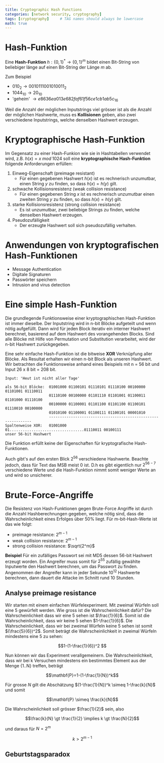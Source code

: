 ```yaml
---
title: Cryptographic Hash Functions
categories: [network security, cryptography]
tags: [cryptography]     # TAG names should always be lowercase
math: true
---
```


# Hash-Funktion
Eine **Hash-Funktion** $h:\lbrace0,1\rbrace^* \rightarrow \lbrace0,1\rbrace^m$ bildet einen Bit-String von beliebiger länge auf einen Bit-String der Länge $m$ ab. 

Zum Beispiel
*  $010_2 \rightarrow 0010111001010011_2$
*  $1044_{10} \rightarrow 20_{10}$
*  'geheim' $\rightarrow e8636ea013e682faf61f56ce1cb1ab5c_{16}$

Weil die Anzahl der möglichen Inputstrings viel grösser ist als die Anzahl der möglichen Hashwerte, muss es **Kollisionen** geben, also zwei verschiedene Inputstrings, welche denselben Hashwert erzeugen.   

# Kryptographische Hash-Funktion
Im Gegensatz zu einer Hash-Funkion wie sie in Hashtabellen verwendet wird, z.B. $h(x) = x \; mod\; 1024$ soll eine **kryptographische Hash-Funktion** folgende Anforderungen erfüllen:

1. Einweg-Eigenschaft (preimage resistant)
   - Für einen gegebenen Hashwert $h(x)$ ist es rechnerisch unzumutbar, einen String $y$ zu finden, so dass $h(x)=h(y)$ gilt.
2. schwache Kollisionsresistenz (weak collision resistance)
   - Für einen gegebenen String $x$ ist es rechnerisch unzumutbar einen zweiten String $y$ zu finden, so dass $h(x)=h(y)$ gilt.
3. starke Kollisionsresistenz (strong collision resistance)
   - Es ist unzumutbar, zwei beliebige Strings zu finden, welche denselben Hashwert erzeugen.
4. Pseudozufälligkeit
   - Der erzeugte Hashwert soll sich pseudozufällig verhalten.


# Anwendungen von kryptografischen Hash-Funktionen

* Message Authentication
* Digitale Signaturen
* Passwörter speichern
* Intrusion and virus detection


# Eine simple Hash-Funktion
Die grundlegende Funktionsweise einer kryptographischen Hash-Funktion ist immer dieselbe. Der Inputstring wird in n-bit Blöcke 
aufgeteilt und wenn nötig aufgefüllt. Dann wird für jeden Block iterativ ein interner Hashwert berechnet, basierend auf dem Hashwert des 
vorangehenden Blocks. Sind alle Blöcke mit Hilfe von Permutation und Substitution verarbeitet, wird der n-bit Hashwert zurückgegeben. 

Eine sehr einfache Hash-Funktion ist die bitweise **XOR** Verknüpfung aller Blöcke. Als Resultat erhalten wir einen n-bit Block als 
unseren Hashwert. Wir betrachten die Funktionsweise anhand eines Beispiels mit n = 56 bit und Input 26 x 8 bit = 208 bit.

```
Input: 'Heut ist nicht aller Tage'

als 56-bit Blöcke:  01001000 01100101 01110101 01110100 00100000 01101001 01110011 
                    01110100 00100000 01101110 01101001 01100011 01101000 01110100 
                    00100000 01100001 01101100 01101100 01100101 01110010 00100000 
                    01010100 01100001 01100111 01100101 00001010 
                    --------------------------------------------------------------
Spaltenweise XOR:   01001000 01..................................01110011 00100111
unser 56-bit Hashwert
```
Die Funktion erfüllt keine der Eigenschaften für kryptografische Hash-Funktionen. 

Auch gibt's auf den ersten Blick 
$2^{56}$ verschiedene Hashwerte. Beachte jedoch, dass für Text das MSB meist $0$ ist. D.h es gibt eigentlich nur $2^{56-7}$
verschiedene Werte und die Hash-Funktion nimmt somit weniger Werte an und wird so unsicherer. 


# Brute-Force-Angriffe
Die Resistenz von Hash-Funktionen gegen Brute-Force Angriffe ist durch die Anzahl Hashberechnungen gegeben, welche nötig sind, 
dass die Wahrscheinlichkeit eines Erfolges über 50% liegt. Für m-bit-Hash-Werte ist das wie folgt:
  - preimage resistance: $2^{m-1}$
  - weak collision resistance: $2^{m-1}$
  - strong collision resistance: $\sqrt{2^m}$

**Beispiel** Für ein zufälliges Passwort sei mit MD5 dessen 56-bit Hashwert erzeugt worden. Ein Angreifer muss somit für $2^{55}$ zufällig
gewählte Inputwerte den Hashwert berechnen, um das Passwort zu finden. Angenommen der Angreifer kann in jeder Sekunde $10^{12}$ Hashwerte
berechnen, dann dauert die Attacke im Schnitt rund 10 Stunden.

## Analyse preimage resistance
Wir starten mit einem einfachen Würfelexperiment. Mit zweimal Würfeln soll eine 5 gewürfelt werden. Wie gross ist die Wahrscheinlichkeit dafür?
Die Wahrscheinlichkeit dass wir eine 5 sehen ist $\frac{1}{6}$. Somit ist die Wahrscheinlichkeit, dass wir keine 5 sehen $1-\frac{1}{6}$. 
Die Wahrscheinlichkeit, dass wir bei zweimal Würfeln keine 5 sehen ist somit $(\frac{5}{6})^2$. Somit beträgt die Wahrscheinlichkeit in zweimal Würfeln 
mindestens eine 5 zu sehen:

$$1-(1-\frac{1}{6})^2 $$

Nun können wir das Experiment verallgemeinern. Die Wahrscheinlichkeit, dass wir bei k Versuchen mindestens ein bestimmtes Element aus der Menge 
{1..N} treffen, beträgt

$$\mathbf{P}=1-(1-\frac{1}{N})^k$$

Für grosse $N$ gilt die Abschätzung $(1-\frac{1}{N})^k \simeq 1-\frac{k}{N}$ und somit

$$\mathbf{P} \simeq \frac{k}{N}$$

Die Wahrscheinlichkeit soll grösser $\frac{1}{2}$ sein, also

$$\frac{k}{N} \gt \frac{1}{2} \implies k \gt \frac{N}{2}$$

und daraus für $N=2^m$

$$k\gt 2^{m-1}$$


## Geburtstagsparadox




